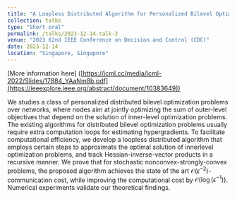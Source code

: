 ```yaml
---
title: "A Loopless Distributed Algorithm for Personalized Bilevel Optimization"
collection: talks
type: "Short oral"
permalink: /talks/2023-12-14-talk-2
venue: "2023 62nd IEEE Conference on Decision and Control (CDC)"
date: 2023-12-14
location: "Singapore, Singapore"
---
```



[More information here] ([https://icml.cc/media/icml-2022/Slides/17884_YAaNm8b.pdf](https://ieeexplore.ieee.org/abstract/document/10383649))

We studies a class of personalized distributed bilevel optimization problems over networks, where nodes aim at jointly optimizing the sum of outer-level objectives that depend on the solution of inner-level optimization problems. The existing algorithms for distributed bilevel optimization problems usually require extra computation loops for estimating hypergradients. To facilitate computational efficiency, we develop a loopless distributed algorithm that employs certain steps to approximate the optimal solution of innerlevel optimization problems, and track Hessian-inverse-vector products in a recursive manner. We prove that for stochastic nonconvex-strongly-convex problems, the proposed algorithm achieves the state of the art $\mathcal{O}(\epsilon ^{-2})$-communication cost, while improving the computational cost by $\mathcal{O}(\log(\epsilon ^{-1}))$. Numerical experiments validate our theoretical findings.

